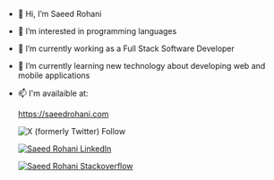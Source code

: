 - 👋 Hi, I’m Saeed Rohani
- 👀 I’m interested in programming languages
- 🔭 I’m currently working as a Full Stack Software Developer
- 🌱 I’m currently learning new technology about developing web and mobile applications
- 📫 I'm availaible at:
  
   https://saeedrohani.com

    ![X (formerly Twitter) Follow](https://img.shields.io/twitter/follow/saeed_rohani)


  [![Saeed Rohani LinkedIn](https://img.shields.io/badge/Saeed%20Rohani-LinkedIn?style=for-the-badge&logo=linkedin&logoColor=%230A66C2&labelColor=%23fff&color=%230A66C2&link=https%3A%2F%2Fwww.linkedin.com%2Fin%2Fsaeedrohani)](https://www.linkedin.com/in/saeedrohani/)


  [![Saeed Rohani Stackoverflow](https://img.shields.io/badge/Saeed%20Rohani-Stackoverflow?style=for-the-badge&logo=stackoverflow&labelColor=%23555555&color=%23F58025&link=https://stackoverflow.com/users/4445142/saeed-rohani)](https://stackoverflow.com/users/4445142/saeed-rohani)


<!---
Saeed-Rohani/Saeed-Rohani is a ✨ special ✨ repository because its `README.md` (this file) appears on your GitHub profile.
You can click the Preview link to take a look at your changes.
--->
